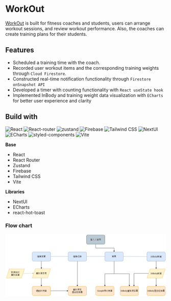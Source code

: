 # WorkOut

[WorkOut](https://workout-24371.web.app/) is built for fitness coaches and students, users can arrange workout sessions, and review workout performance. Also, the coaches can create training plans for their students.

## Features

-   Scheduled a training time with the coach.
-   Recorded user workout items and the corresponding training weights through `Cloud Firestore`.
-   Constructed real-time notification functionality through `Firestore onSnapshot API`
-   Developed a timer with counting functionality with `React useState hook`
-   Implemented InBody and training weight data visualization with `ECharts` for better user experience and clarity

## Build with

![React](https://img.shields.io/badge/React-61DAFB.svg?style=for-the-badge&logo=React&logoColor=black) ![React-router](https://img.shields.io/badge/React%20Router-CA4245.svg?style=for-the-badge&logo=React-Router&logoColor=white) ![zustand](https://img.shields.io/badge/zustand-%2320232a.svg?style=for-the-badge&logo=react&logoColor=%2361DAFB) ![Firebase](https://img.shields.io/badge/Firebase-FFCA28.svg?style=for-the-badge&logo=Firebase&logoColor=black) ![Tailwind CSS](https://img.shields.io/badge/Tailwind%20CSS-06B6D4.svg?style=for-the-badge&logo=Tailwind-CSS&logoColor=white) ![NextUI](https://img.shields.io/badge/NextUI-000000.svg?style=for-the-badge&logo=NextUI&logoColor=white) ![ECharts](https://img.shields.io/badge/Apache%20ECharts-AA344D.svg?style=for-the-badge&logo=Apache-ECharts&logoColor=white) ![styled-components](https://img.shields.io/badge/styledcomponents-DB7093.svg?style=for-the-badge&logo=styled-components&logoColor=white) ![Vite](https://img.shields.io/badge/Vite-646CFF.svg?style=for-the-badge&logo=Vite&logoColor=white)

**Base**

-   React
-   React Router
-   Zustand
-   Firebase
-   Tailwind CSS
-   Vite

**Libraries**

-   NextUI
-   ECharts
-   react-hot-toast

### Flow chart

![flow chart](./src/assets/flowchart.drawio.png)
